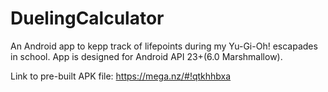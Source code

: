 # DuelingCalculator
An Android app to kepp track of lifepoints during my Yu-Gi-Oh! escapades in school.
App is designed for Android API 23+(6.0 Marshmallow).

Link to pre-built APK file: https://mega.nz/#!qtkhhbxa

